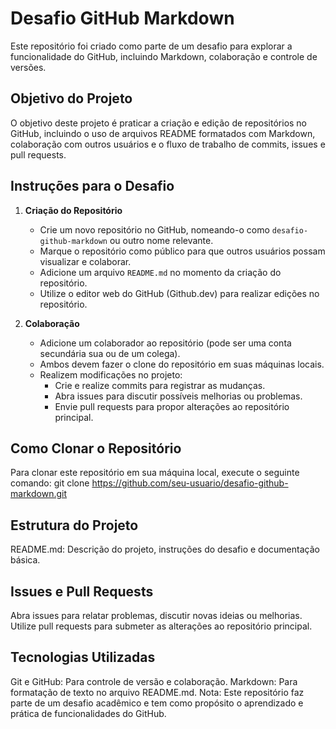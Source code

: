 # Desafio GitHub Markdown

Este repositório foi criado como parte de um desafio para explorar a funcionalidade do GitHub, incluindo Markdown, colaboração e controle de versões.

## Objetivo do Projeto

O objetivo deste projeto é praticar a criação e edição de repositórios no GitHub, incluindo o uso de arquivos README formatados com Markdown, colaboração com outros usuários e o fluxo de trabalho de commits, issues e pull requests.

## Instruções para o Desafio

1. **Criação do Repositório**
   - Crie um novo repositório no GitHub, nomeando-o como `desafio-github-markdown` ou outro nome relevante.
   - Marque o repositório como público para que outros usuários possam visualizar e colaborar.
   - Adicione um arquivo `README.md` no momento da criação do repositório.
   - Utilize o editor web do GitHub (Github.dev) para realizar edições no repositório.

2. **Colaboração**
   - Adicione um colaborador ao repositório (pode ser uma conta secundária sua ou de um colega).
   - Ambos devem fazer o clone do repositório em suas máquinas locais.
   - Realizem modificações no projeto:
     - Crie e realize commits para registrar as mudanças.
     - Abra issues para discutir possíveis melhorias ou problemas.
     - Envie pull requests para propor alterações ao repositório principal.

## Como Clonar o Repositório

Para clonar este repositório em sua máquina local, execute o seguinte comando:
git clone https://github.com/seu-usuario/desafio-github-markdown.git

## Estrutura do Projeto
README.md: Descrição do projeto, instruções do desafio e documentação básica.

## Issues e Pull Requests
Abra issues para relatar problemas, discutir novas ideias ou melhorias. Utilize pull requests para submeter as alterações ao repositório principal.

## Tecnologias Utilizadas

Git e GitHub: Para controle de versão e colaboração.
Markdown: Para formatação de texto no arquivo README.md.
Nota: Este repositório faz parte de um desafio acadêmico e tem como propósito o aprendizado e prática de funcionalidades do GitHub.

